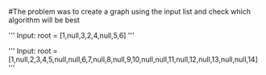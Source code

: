 #The problem was to create a graph using the input list and check which algorithm will be best



'''
Input: root = [1,null,3,2,4,null,5,6]
'''

'''
Input: root = [1,null,2,3,4,5,null,null,6,7,null,8,null,9,10,null,null,11,null,12,null,13,null,null,14]
'''